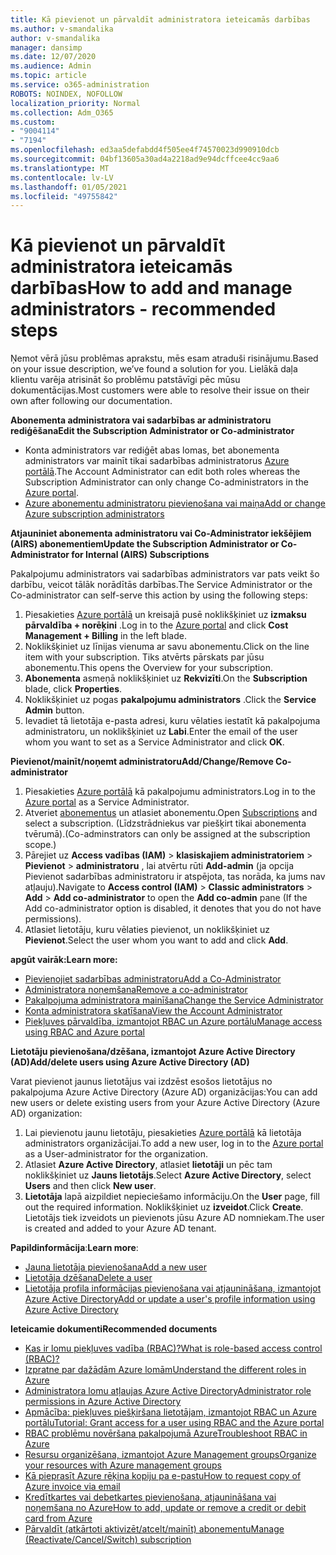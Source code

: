 ```yaml
---
title: Kā pievienot un pārvaldīt administratora ieteicamās darbības
ms.author: v-smandalika
author: v-smandalika
manager: dansimp
ms.date: 12/07/2020
ms.audience: Admin
ms.topic: article
ms.service: o365-administration
ROBOTS: NOINDEX, NOFOLLOW
localization_priority: Normal
ms.collection: Adm_O365
ms.custom:
- "9004114"
- "7194"
ms.openlocfilehash: ed3aa5defabdd4f505ee4f74570023d990910dcb
ms.sourcegitcommit: 04bf13605a30ad4a2218ad9e94dcffcee4cc9aa6
ms.translationtype: MT
ms.contentlocale: lv-LV
ms.lasthandoff: 01/05/2021
ms.locfileid: "49755842"
---
```

# <a name="how-to-add-and-manage-administrators---recommended-steps"></a><span data-ttu-id="e7f24-102">Kā pievienot un pārvaldīt administratora ieteicamās darbības</span><span class="sxs-lookup"><span data-stu-id="e7f24-102">How to add and manage administrators - recommended steps</span></span>

<span data-ttu-id="e7f24-103">Ņemot vērā jūsu problēmas aprakstu, mēs esam atraduši risinājumu.</span><span class="sxs-lookup"><span data-stu-id="e7f24-103">Based on your issue description, we’ve found a solution for you.</span></span> <span data-ttu-id="e7f24-104">Lielākā daļa klientu varēja atrisināt šo problēmu patstāvīgi pēc mūsu dokumentācijas.</span><span class="sxs-lookup"><span data-stu-id="e7f24-104">Most customers were able to resolve their issue on their own after following our documentation.</span></span>

<span data-ttu-id="e7f24-105">**Abonementa administratora vai sadarbības ar administratoru rediģēšana**</span><span class="sxs-lookup"><span data-stu-id="e7f24-105">**Edit the Subscription Administrator or Co-administrator**</span></span>

- <span data-ttu-id="e7f24-106">Konta administrators var rediģēt abas lomas, bet abonementa administrators var mainīt tikai sadarbības administratorus [Azure portālā](https://ms.portal.azure.com/#home).</span><span class="sxs-lookup"><span data-stu-id="e7f24-106">The Account Administrator can edit both roles whereas the Subscription Administrator can only change Co-administrators in the [Azure portal](https://ms.portal.azure.com/#home).</span></span>
- [<span data-ttu-id="e7f24-107">Azure abonementu administratoru pievienošana vai maiņa</span><span class="sxs-lookup"><span data-stu-id="e7f24-107">Add or change Azure subscription administrators</span></span>](https://docs.microsoft.com/azure/cost-management-billing/manage/add-change-subscription-administrator)

<span data-ttu-id="e7f24-108">**Atjauniniet abonementa administratoru vai Co-Administrator iekšējiem (AIRS) abonementiem**</span><span class="sxs-lookup"><span data-stu-id="e7f24-108">**Update the Subscription Administrator or Co-Administrator for Internal (AIRS) Subscriptions**</span></span>

<span data-ttu-id="e7f24-109">Pakalpojumu administrators vai sadarbības administrators var pats veikt šo darbību, veicot tālāk norādītās darbības.</span><span class="sxs-lookup"><span data-stu-id="e7f24-109">The Service Administrator or the Co-administrator can self-serve this action by using the following steps:</span></span>

1. <span data-ttu-id="e7f24-110">Piesakieties [Azure portālā](https://ms.portal.azure.com/#home) un kreisajā pusē noklikšķiniet uz **izmaksu pārvaldība + norēķini** .</span><span class="sxs-lookup"><span data-stu-id="e7f24-110">Log in to the [Azure portal](https://ms.portal.azure.com/#home) and click **Cost Management + Billing** in the left blade.</span></span>
2. <span data-ttu-id="e7f24-111">Noklikšķiniet uz līnijas vienuma ar savu abonementu.</span><span class="sxs-lookup"><span data-stu-id="e7f24-111">Click on the line item with your subscription.</span></span> <span data-ttu-id="e7f24-112">Tiks atvērts pārskats par jūsu abonementu.</span><span class="sxs-lookup"><span data-stu-id="e7f24-112">This opens the Overview for your subscription.</span></span>
3. <span data-ttu-id="e7f24-113">**Abonementa** asmeņā noklikšķiniet uz **Rekvizīti**.</span><span class="sxs-lookup"><span data-stu-id="e7f24-113">On the **Subscription** blade, click **Properties**.</span></span> 
4. <span data-ttu-id="e7f24-114">Noklikšķiniet uz pogas **pakalpojumu administrators** .</span><span class="sxs-lookup"><span data-stu-id="e7f24-114">Click the **Service Admin** button.</span></span>
5. <span data-ttu-id="e7f24-115">Ievadiet tā lietotāja e-pasta adresi, kuru vēlaties iestatīt kā pakalpojuma administratoru, un noklikšķiniet uz **Labi**.</span><span class="sxs-lookup"><span data-stu-id="e7f24-115">Enter the email of the user whom you want to set as a Service Administrator and click **OK**.</span></span>

<span data-ttu-id="e7f24-116">**Pievienot/mainīt/noņemt administratoru**</span><span class="sxs-lookup"><span data-stu-id="e7f24-116">**Add/Change/Remove Co-administrator**</span></span>

1. <span data-ttu-id="e7f24-117">Piesakieties [Azure portālā](https://ms.portal.azure.com/#home) kā pakalpojumu administrators.</span><span class="sxs-lookup"><span data-stu-id="e7f24-117">Log in to the [Azure portal](https://ms.portal.azure.com/#home) as a Service Administrator.</span></span>
2. <span data-ttu-id="e7f24-118">Atveriet [abonementus](https://ms.portal.azure.com/#blade/Microsoft_Azure_Billing/SubscriptionsBlade) un atlasiet abonementu.</span><span class="sxs-lookup"><span data-stu-id="e7f24-118">Open [Subscriptions](https://ms.portal.azure.com/#blade/Microsoft_Azure_Billing/SubscriptionsBlade) and select a subscription.</span></span> <span data-ttu-id="e7f24-119">(Līdzstrādniekus var piešķirt tikai abonementa tvērumā).</span><span class="sxs-lookup"><span data-stu-id="e7f24-119">(Co-adminstrators can only be assigned at the subscription scope.)</span></span>
3. <span data-ttu-id="e7f24-120">Pārejiet uz **Access vadības (IAM)**  >  **klasiskajiem administratoriem**  >  **Pievienot**  >  **administratoru** , lai atvērtu rūti **Add-admin** (ja opcija Pievienot sadarbības administratoru ir atspējota, tas norāda, ka jums nav atļauju).</span><span class="sxs-lookup"><span data-stu-id="e7f24-120">Navigate to **Access control (IAM)** > **Classic administrators** > **Add** > **Add co-administrator** to open the **Add co-admin** pane (If the Add co-administrator option is disabled, it denotes that you do not have permissions).</span></span>
4. <span data-ttu-id="e7f24-121">Atlasiet lietotāju, kuru vēlaties pievienot, un noklikšķiniet uz **Pievienot**.</span><span class="sxs-lookup"><span data-stu-id="e7f24-121">Select the user whom you want to add and click **Add**.</span></span>

<span data-ttu-id="e7f24-122">**apgūt vairāk:**</span><span class="sxs-lookup"><span data-stu-id="e7f24-122">**Learn more:**</span></span>
- [<span data-ttu-id="e7f24-123">Pievienojiet sadarbības administratoru</span><span class="sxs-lookup"><span data-stu-id="e7f24-123">Add a Co-Administrator</span></span>](https://docs.microsoft.com/azure/role-based-access-control/classic-administrators)
- [<span data-ttu-id="e7f24-124">Administratora noņemšana</span><span class="sxs-lookup"><span data-stu-id="e7f24-124">Remove a co-administrator</span></span>](https://docs.microsoft.com/azure/role-based-access-control/classic-administrators)
- [<span data-ttu-id="e7f24-125">Pakalpojuma administratora mainīšana</span><span class="sxs-lookup"><span data-stu-id="e7f24-125">Change the Service Administrator</span></span>](https://docs.microsoft.com/azure/role-based-access-control/classic-administrators)
- [<span data-ttu-id="e7f24-126">Konta administratora skatīšana</span><span class="sxs-lookup"><span data-stu-id="e7f24-126">View the Account Administrator</span></span>](https://docs.microsoft.com/azure/role-based-access-control/classic-administrators)
- [<span data-ttu-id="e7f24-127">Piekļuves pārvaldība, izmantojot RBAC un Azure portālu</span><span class="sxs-lookup"><span data-stu-id="e7f24-127">Manage access using RBAC and Azure portal</span></span>](https://docs.microsoft.com/azure/role-based-access-control/role-assignments-portal)

<span data-ttu-id="e7f24-128">**Lietotāju pievienošana/dzēšana, izmantojot Azure Active Directory (AD)**</span><span class="sxs-lookup"><span data-stu-id="e7f24-128">**Add/delete users using Azure Active Directory (AD)**</span></span>

<span data-ttu-id="e7f24-129">Varat pievienot jaunus lietotājus vai izdzēst esošos lietotājus no pakalpojuma Azure Active Directory (Azure AD) organizācijas:</span><span class="sxs-lookup"><span data-stu-id="e7f24-129">You can add new users or delete existing users from your Azure Active Directory (Azure AD) organization:</span></span>

1. <span data-ttu-id="e7f24-130">Lai pievienotu jaunu lietotāju, piesakieties [Azure portālā](https://ms.portal.azure.com/#home) kā lietotāja administrators organizācijai.</span><span class="sxs-lookup"><span data-stu-id="e7f24-130">To add a new user, log in to the [Azure portal](https://ms.portal.azure.com/#home) as a User-administrator for the organization.</span></span>
2. <span data-ttu-id="e7f24-131">Atlasiet **Azure Active Directory**, atlasiet **lietotāji** un pēc tam noklikšķiniet uz **Jauns lietotājs**.</span><span class="sxs-lookup"><span data-stu-id="e7f24-131">Select **Azure Active Directory**, select **Users** and then click **New user**.</span></span>
3. <span data-ttu-id="e7f24-132">**Lietotāja** lapā aizpildiet nepieciešamo informāciju.</span><span class="sxs-lookup"><span data-stu-id="e7f24-132">On the **User** page, fill out the required information.</span></span> <span data-ttu-id="e7f24-133">Noklikšķiniet uz **izveidot**.</span><span class="sxs-lookup"><span data-stu-id="e7f24-133">Click **Create**.</span></span> <span data-ttu-id="e7f24-134">Lietotājs tiek izveidots un pievienots jūsu Azure AD nomniekam.</span><span class="sxs-lookup"><span data-stu-id="e7f24-134">The user is created and added to your Azure AD tenant.</span></span>

<span data-ttu-id="e7f24-135">**Papildinformācija**:</span><span class="sxs-lookup"><span data-stu-id="e7f24-135">**Learn more**:</span></span>

- [<span data-ttu-id="e7f24-136">Jauna lietotāja pievienošana</span><span class="sxs-lookup"><span data-stu-id="e7f24-136">Add a new user</span></span>](https://docs.microsoft.com/azure/active-directory/fundamentals/add-users-azure-active-directory)
- [<span data-ttu-id="e7f24-137">Lietotāja dzēšana</span><span class="sxs-lookup"><span data-stu-id="e7f24-137">Delete a user</span></span>](https://docs.microsoft.com/azure/active-directory/fundamentals/add-users-azure-active-directory)
- [<span data-ttu-id="e7f24-138">Lietotāja profila informācijas pievienošana vai atjaunināšana, izmantojot Azure Active Directory</span><span class="sxs-lookup"><span data-stu-id="e7f24-138">Add or update a user's profile information using Azure Active Directory</span></span>](https://docs.microsoft.com/azure/active-directory/fundamentals/active-directory-users-profile-azure-portal)

<span data-ttu-id="e7f24-139">**Ieteicamie dokumenti**</span><span class="sxs-lookup"><span data-stu-id="e7f24-139">**Recommended documents**</span></span>

- [<span data-ttu-id="e7f24-140">Kas ir lomu piekļuves vadība (RBAC)?</span><span class="sxs-lookup"><span data-stu-id="e7f24-140">What is role-based access control (RBAC)?</span></span>](https://docs.microsoft.com/azure/role-based-access-control/overview)
- [<span data-ttu-id="e7f24-141">Izpratne par dažādām Azure lomām</span><span class="sxs-lookup"><span data-stu-id="e7f24-141">Understand the different roles in Azure</span></span>](https://docs.microsoft.com/azure/role-based-access-control/rbac-and-directory-admin-roles)
- [<span data-ttu-id="e7f24-142">Administratora lomu atļaujas Azure Active Directory</span><span class="sxs-lookup"><span data-stu-id="e7f24-142">Administrator role permissions in Azure Active Directory</span></span>](https://docs.microsoft.com/azure/active-directory/roles/permissions-reference)
- [<span data-ttu-id="e7f24-143">Apmācība: piekļuves piešķiršana lietotājam, izmantojot RBAC un Azure portālu</span><span class="sxs-lookup"><span data-stu-id="e7f24-143">Tutorial: Grant access for a user using RBAC and the Azure portal</span></span>](https://docs.microsoft.com/azure/role-based-access-control/quickstart-assign-role-user-portal)
- [<span data-ttu-id="e7f24-144">RBAC problēmu novēršana pakalpojumā Azure</span><span class="sxs-lookup"><span data-stu-id="e7f24-144">Troubleshoot RBAC in Azure</span></span>](https://docs.microsoft.com/azure/role-based-access-control/troubleshooting)
- [<span data-ttu-id="e7f24-145">Resursu organizēšana, izmantojot Azure Management groups</span><span class="sxs-lookup"><span data-stu-id="e7f24-145">Organize your resources with Azure management groups</span></span>](https://docs.microsoft.com/azure/governance/management-groups/overview)
- [<span data-ttu-id="e7f24-146">Kā pieprasīt Azure rēķina kopiju pa e-pastu</span><span class="sxs-lookup"><span data-stu-id="e7f24-146">How to request copy of Azure invoice via email</span></span>](https://azure.microsoft.com/en-us/blog/azure-email-invoices/)
- [<span data-ttu-id="e7f24-147">Kredītkartes vai debetkartes pievienošana, atjaunināšana vai noņemšana no Azure</span><span class="sxs-lookup"><span data-stu-id="e7f24-147">How to add, update or remove a credit or debit card from Azure</span></span>](https://docs.microsoft.com/azure/cost-management-billing/manage/change-credit-card)
- [<span data-ttu-id="e7f24-148">Pārvaldīt (atkārtoti aktivizēt/atcelt/mainīt) abonementu</span><span class="sxs-lookup"><span data-stu-id="e7f24-148">Manage (Reactivate/Cancel/Switch) subscription</span></span>](https://docs.microsoft.com/azure/cost-management-billing/manage/subscription-disabled)



